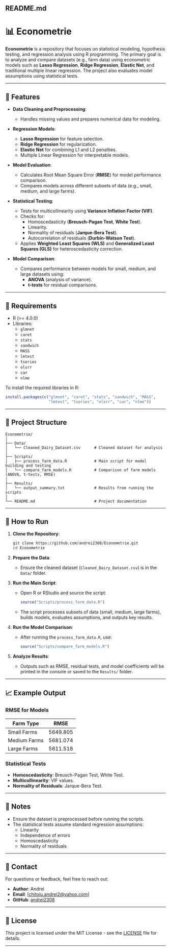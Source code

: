 ## **README.md**

# 📊 Econometrie

**Econometrie** is a repository that focuses on statistical modeling, hypothesis testing, and regression analysis using R programming. The primary goal is to analyze and compare datasets (e.g., farm data) using econometric models such as **Lasso Regression**, **Ridge Regression**, **Elastic Net**, and traditional multiple linear regression. The project also evaluates model assumptions using statistical tests.

---

## 🚀 **Features**

- **Data Cleaning and Preprocessing**:
  - Handles missing values and prepares numerical data for modeling.
  
- **Regression Models**:
  - **Lasso Regression** for feature selection.
  - **Ridge Regression** for regularization.
  - **Elastic Net** for combining L1 and L2 penalties.
  - Multiple Linear Regression for interpretable models.

- **Model Evaluation**:
  - Calculates Root Mean Square Error (**RMSE**) for model performance comparison.
  - Compares models across different subsets of data (e.g., small, medium, and large farms).

- **Statistical Testing**:
  - Tests for multicollinearity using **Variance Inflation Factor (VIF)**.
  - Checks for:
    - Homoscedasticity (**Breusch-Pagan Test**, **White Test**).
    - Linearity.
    - Normality of residuals (**Jarque-Bera Test**).
    - Autocorrelation of residuals (**Durbin-Watson Test**).
  - Applies **Weighted Least Squares (WLS)** and **Generalized Least Squares (GLS)** for heteroscedasticity correction.

- **Model Comparison**:
  - Compares performance between models for small, medium, and large datasets using:
    - **ANOVA** (analysis of variance).
    - **t-tests** for residual comparisons.

---

## 🔧 **Requirements**

- R (>= 4.0.0)
- Libraries:
  - `glmnet`
  - `caret`
  - `stats`
  - `sandwich`
  - `MASS`
  - `lmtest`
  - `tseries`
  - `olsrr`
  - `car`
  - `nlme`

To install the required libraries in R:

```R
install.packages(c("glmnet", "caret", "stats", "sandwich", "MASS", 
                   "lmtest", "tseries", "olsrr", "car", "nlme"))
```

---

## 📂 **Project Structure**

```
Econometrie/
│
├── Data/
│   └── Cleaned_Dairy_Dataset.csv      # Cleaned dataset for analysis
│
├── Scripts/
│   ├── process_farm_data.R            # Main script for model building and testing
│   └── compare_farm_models.R          # Comparison of farm models (ANOVA, t-tests, RMSE)
│
├── Results/
│   └── output_summary.txt             # Results from running the scripts
│
└── README.md                          # Project documentation
```

---

## 🔨 **How to Run**

1. **Clone the Repository**:
   ```bash
   git clone https://github.com/andrei2308/Econometrie.git
   cd Econometrie
   ```

2. **Prepare the Data**:
   - Ensure the cleaned dataset (`Cleaned_Dairy_Dataset.csv`) is in the `Data/` folder.

3. **Run the Main Script**:
   - Open R or RStudio and source the script:
     ```R
     source("Scripts/process_farm_data.R")
     ```
   - The script processes subsets of data (small, medium, large farms), builds models, evaluates assumptions, and outputs key results.

4. **Run the Model Comparison**:
   - After running the `process_farm_data.R`, use:
     ```R
     source("Scripts/compare_farm_models.R")
     ```

5. **Analyze Results**:
   - Outputs such as RMSE, residual tests, and model coefficients will be printed in the console or saved to the `Results/` folder.

---

## 📈 **Example Output**

### RMSE for Models
| Farm Type      | RMSE       |
|----------------|------------|
| Small Farms    | 5649.805   |
| Medium Farms   | 5681.074   |
| Large Farms    | 5611.518   |

### Statistical Tests
- **Homoscedasticity**: Breusch-Pagan Test, White Test.
- **Multicollinearity**: VIF values.
- **Normality of Residuals**: Jarque-Bera Test.

---

## 📝 **Notes**
- Ensure the dataset is preprocessed before running the scripts.
- The statistical tests assume standard regression assumptions:
  - Linearity
  - Independence of errors
  - Homoscedasticity
  - Normality of residuals

---

## 📧 **Contact**
For questions or feedback, feel free to reach out:

- **Author**: Andrei  
- **Email**: [chitoiu.andrei2@yahoo.com]  
- **GitHub**: [andrei2308](https://github.com/andrei2308)

---

## 📜 **License**
This project is licensed under the MIT License - see the [LICENSE](LICENSE) file for details.

---
